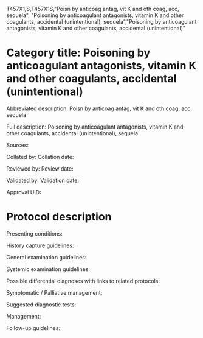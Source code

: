 T457X1,S,T457X1S,"Poisn by anticoag antag, vit K and oth coag, acc, sequela", "Poisoning by anticoagulant antagonists, vitamin K and other coagulants, accidental (unintentional), sequela","Poisoning by anticoagulant antagonists, vitamin K and other coagulants, accidental (unintentional)"
# Category title: Poisoning by anticoagulant antagonists, vitamin K and other coagulants, accidental (unintentional)

Abbreviated description: Poisn by anticoag antag, vit K and oth coag, acc, sequela

Full description: Poisoning by anticoagulant antagonists, vitamin K and other coagulants, accidental (unintentional), sequela

Sources:

Collated by:
Collation date:

Reviewed by:
Review date:

Validated by:
Validation date:

Approval UID:

# Protocol description

Presenting conditions:

History capture guidelines:

General examination guidelines:

Systemic examination guidelines:

Possible differential diagnoses with links to related protocols:

Symptomatic / Palliative management:

Suggested diagnostic tests:

Management:

Follow-up guidelines:
